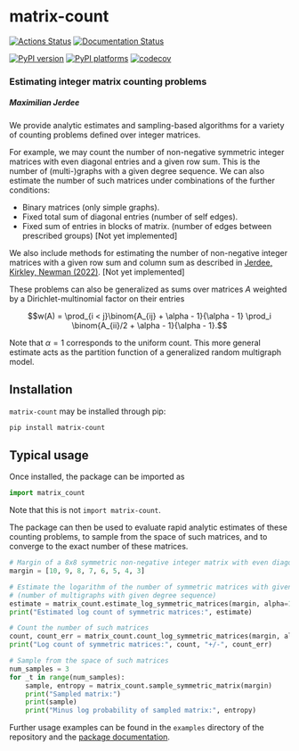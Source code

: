 # matrix-count

[![Actions Status][actions-badge]][actions-link]
[![Documentation Status][rtd-badge]][rtd-link]

[![PyPI version][pypi-version]][pypi-link]
[![PyPI platforms][pypi-platforms]][pypi-link]
[![codecov][codecov-badge]][codecov-link]

<!-- SPHINX-START -->

<!-- prettier-ignore-start -->
[actions-badge]:            https://github.com/maxjerdee/matrix-count/workflows/CI/badge.svg
[actions-link]:             https://github.com/maxjerdee/matrix-count/actions
[codecov-badge]:            https://codecov.io/github/maxjerdee/matrix-count/coverage.svg?token=1GSB7GLW7K
[codecov-link]:             https://codecov.io/github/maxjerdee/matrix-count
[github-discussions-badge]: https://img.shields.io/static/v1?label=Discussions&message=Ask&color=blue&logo=github
[pypi-link]:                https://pypi.org/project/matrix-count/
[pypi-platforms]:           https://img.shields.io/pypi/pyversions/matrix-count
[pypi-version]:             https://img.shields.io/pypi/v/matrix-count
[rtd-badge]:                https://readthedocs.org/projects/matrix-count/badge/?version=latest
[rtd-link]:                 https://matrix-count.readthedocs.io/en/latest/?badge=latest

<!-- prettier-ignore-end -->

### Estimating integer matrix counting problems

##### Maximilian Jerdee

We provide analytic estimates and sampling-based algorithms for a variety of
counting problems defined over integer matrices.

For example, we may count the number of non-negative symmetric integer matrices
with even diagonal entries and a given row sum. This is the number of
(multi-)graphs with a given degree sequence. We can also estimate the number of
such matrices under combinations of the further conditions:

- Binary matrices (only simple graphs).
- Fixed total sum of diagonal entries (number of self edges).
- Fixed sum of entries in blocks of matrix. (number of edges between prescribed
  groups) [Not yet implemented]

We also include methods for estimating the number of non-negative integer
matrices with a given row sum and column sum as described in
[Jerdee, Kirkley, Newman (2022)](https://arxiv.org/abs/2209.14869). [Not
yet implemented]

These problems can also be generalized as sums over matrices $A$ weighted by a
Dirichlet-multinomial factor on their entries

$$w(A) = \prod_{i < j}\binom{A_{ij} + \alpha - 1}{\alpha - 1} \prod_i \binom{A_{ii}/2 + \alpha - 1}{\alpha - 1}.$$

Note that $\alpha = 1$ corresponds to the uniform count. This more general
estimate acts as the partition function of a generalized random multigraph
model.

## Installation

`matrix-count` may be installed through pip:

```bash
pip install matrix-count
```

## Typical usage

Once installed, the package can be imported as

```python
import matrix_count
```

Note that this is not `import matrix-count`.

The package can then be used to evaluate rapid analytic estimates of these
counting problems, to sample from the space of such matrices, and to converge to
the exact number of these matrices.

```python
# Margin of a 8x8 symmetric non-negative integer matrix with even diagonal entries
margin = [10, 9, 8, 7, 6, 5, 4, 3]

# Estimate the logarithm of the number of symmetric matrices with given margin sum
# (number of multigraphs with given degree sequence)
estimate = matrix_count.estimate_log_symmetric_matrices(margin, alpha=1)
print("Estimated log count of symmetric matrices:", estimate)

# Count the number of such matrices
count, count_err = matrix_count.count_log_symmetric_matrices(margin, alpha=1)
print("Log count of symmetric matrices:", count, "+/-", count_err)

# Sample from the space of such matrices
num_samples = 3
for _t in range(num_samples):
    sample, entropy = matrix_count.sample_symmetric_matrix(margin)
    print("Sampled matrix:")
    print(sample)
    print("Minus log probability of sampled matrix:", entropy)
```

Further usage examples can be found in the `examples` directory of the
repository and the [package documentation]([rtd-link]).
